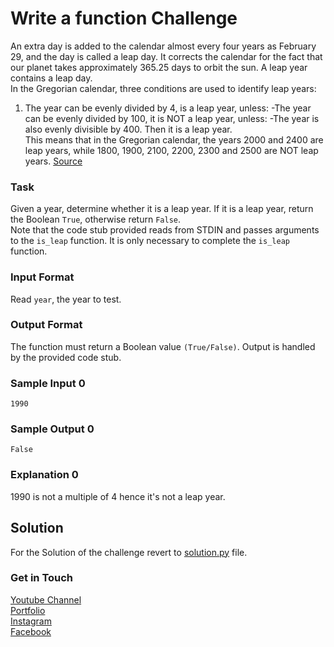 # Write a function Challenge
An extra day is added to the calendar almost every four years as February 29, and the day is called a leap day. It corrects the calendar for the fact that our planet takes approximately 365.25 days to orbit the sun. A leap year contains a leap day. <br />
In the Gregorian calendar, three conditions are used to identify leap years:
1. The year can be evenly divided by 4, is a leap year, unless: 
   -The year can be evenly divided by 100, it is NOT a leap year, unless: 
    -The year is also evenly divisible by 400. Then it is a leap year. <br />
This means that in the Gregorian calendar, the years 2000 and 2400 are leap years, while 1800, 1900, 2100, 2200, 2300 and 2500 are NOT leap years. [Source](http://www.timeanddate.com/date/leapyear.html)

### Task
Given a year, determine whether it is a leap year. If it is a leap year, return the Boolean `True`, otherwise return `False`.<br />
Note that the code stub provided reads from STDIN and passes arguments to the `is_leap` function. It is only necessary to complete the `is_leap` function. 

### Input Format 
Read `year`, the year to test. 

### Output Format
The function must return a Boolean value `(True/False)`. Output is handled by the provided code stub.

### Sample Input 0
```
1990
```
### Sample Output 0
```
False
```

### Explanation 0
1990 is not a multiple of 4 hence it's not a leap year. 


## Solution
For the Solution of the challenge revert to [solution.py](./solution.py) file.

### Get in Touch
[Youtube Channel](https://www.youtube.com/channel/UC9xQ06-ObRbAIqk4OUnlXeg)<br />
[Portfolio](https://imamdin-salimi.netlify.app)<br />
[Instagram](https://www.instagram.com/imamdinsalimi/)<br />
[Facebook](https://www.facebook.com/imamdin.salimi)<br />

